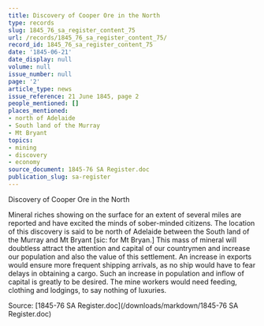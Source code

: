 ```yaml
---
title: Discovery of Cooper Ore in the North
type: records
slug: 1845_76_sa_register_content_75
url: /records/1845_76_sa_register_content_75/
record_id: 1845_76_sa_register_content_75
date: '1845-06-21'
date_display: null
volume: null
issue_number: null
page: '2'
article_type: news
issue_reference: 21 June 1845, page 2
people_mentioned: []
places_mentioned:
- north of Adelaide
- South land of the Murray
- Mt Bryant
topics:
- mining
- discovery
- economy
source_document: 1845-76 SA Register.doc
publication_slug: sa-register
---
```


Discovery of Cooper Ore in the North

Mineral riches showing on the surface for an extent of several miles are reported and have excited the minds of sober-minded citizens.  The location of this discovery is said to be north of Adelaide between the South land of the Murray and Mt Bryant [sic: for Mt Bryan.]  This mass of mineral will doubtless attract the attention and capital of our countrymen and increase our population and also the value of this settlement.  An increase in exports would ensure more frequent shipping arrivals, as no ship would have to fear delays in obtaining a cargo.  Such an increase in population and inflow of capital is greatly to be desired.  The mine workers would need feeding, clothing and lodgings, to say nothing of luxuries.


Source: [1845-76 SA Register.doc](/downloads/markdown/1845-76 SA Register.doc)
